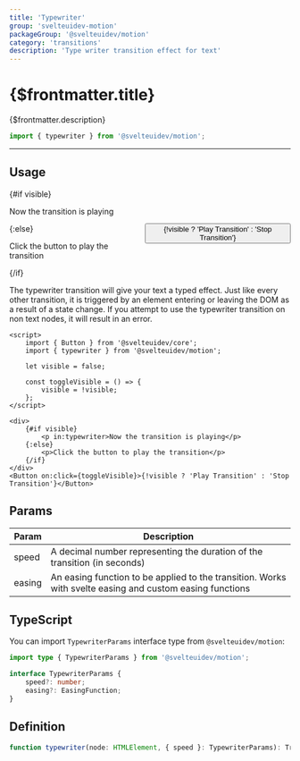 ```yaml
---
title: 'Typewriter'
group: 'svelteuidev-motion'
packageGroup: '@svelteuidev/motion'
category: 'transitions'
description: 'Type writer transition effect for text'
---
```


<script>
    import Preview from '$lib/Components/DocsHelpers/Preview.svelte'
    import { Button } from '@svelteuidev/core';
	import { typewriter } from '@svelteuidev/motion';

	let visible = false;

	const toggleVisible = () => {
		visible = !visible;
	};
</script>

# {$frontmatter.title}

{$frontmatter.description}

```ts
import { typewriter } from '@svelteuidev/motion';
```

<hr>
<!-- Top Section -->

## Usage

<Preview style="display: flex; gap: 1rem; align-items: center;">
    <div>
        {#if visible}
            <p in:typewriter>Now the transition is playing</p>
        {:else}
            <p>Click the button to play the transition</p>
        {/if}
    </div>
    <Button on:click={toggleVisible}>{!visible ? 'Play Transition' : 'Stop Transition'}</Button>
</Preview>

The typewriter transition will give your text a typed effect. Just like every other transition, it is triggered by an element entering or leaving the DOM as a result of a state change. If you attempt to use the typewriter transition on non text nodes, it will result in an error.

```svelte|copy|lineNumbers
<script>
	import { Button } from '@svelteuidev/core';
	import { typewriter } from '@svelteuidev/motion';

	let visible = false;

	const toggleVisible = () => {
		visible = !visible;
	};
</script>

<div>
    {#if visible}
        <p in:typewriter>Now the transition is playing</p>
    {:else}
        <p>Click the button to play the transition</p>
    {/if}
</div>
<Button on:click={toggleVisible}>{!visible ? 'Play Transition' : 'Stop Transition'}</Button>
```

## Params

| Param  | Description                                                                                              |
| ------ | -------------------------------------------------------------------------------------------------------- |
| speed  | A decimal number representing the duration of the transition (in seconds)                                |
| easing | An easing function to be applied to the transition. Works with svelte easing and custom easing functions |

## TypeScript

You can import `TypewriterParams` interface type from `@svelteuidev/motion`:

```ts
import type { TypewriterParams } from '@svelteuidev/motion';

interface TypewriterParams {
	speed?: number;
	easing?: EasingFunction;
}
```

## Definition

```ts
function typewriter(node: HTMLElement, { speed }: TypewriterParams): TransitionConfig;
```
